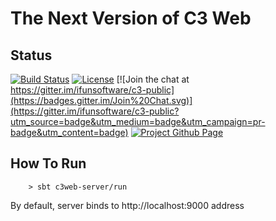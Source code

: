 # The Next Version of C3 Web 
## Status 
[![Build Status](https://travis-ci.org/C3Junior/c3-web-next.svg?branch=master)](https://travis-ci.org/C3Junior/c3-web-next)
[![License](https://img.shields.io/badge/licence-GNU-blue.svg)](http://www.gnu.org/licenses/gpl-3.0.en.html)
[![Join the chat at https://gitter.im/ifunsoftware/c3-public](https://badges.gitter.im/Join%20Chat.svg)](https://gitter.im/ifunsoftware/c3-public?utm_source=badge&utm_medium=badge&utm_campaign=pr-badge&utm_content=badge)
[![Project Github Page](https://img.shields.io/badge/devpage-works-orange.svg)](http://c3junior.github.io/c3-web-next/)

## How To Run

```
    > sbt c3web-server/run
```

By default, server binds to http://localhost:9000 address
